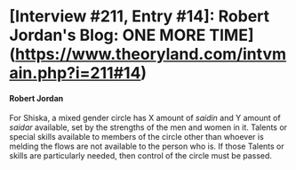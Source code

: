 # [Interview #211, Entry #14]: Robert Jordan's Blog: ONE MORE TIME](https://www.theoryland.com/intvmain.php?i=211#14)

#### Robert Jordan

For Shiska, a mixed gender circle has X amount of
*saidin*
and Y amount of
*saidar*
available, set by the strengths of the men and women in it. Talents or special skills available to members of the circle other than whoever is melding the flows are not available to the person who is. If those Talents or skills are particularly needed, then control of the circle must be passed.


